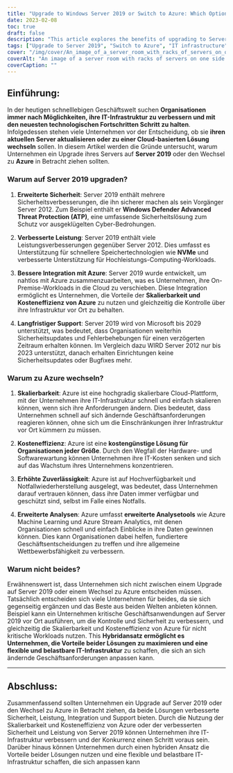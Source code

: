 ```yaml
---
title: "Upgrade to Windows Server 2019 or Switch to Azure: Which Option is Right for Your Business?"
date: 2023-02-08
toc: true
draft: false
description: "This article explores the benefits of upgrading to Server 2019 or switching to Azure, including improved security, performance, integration, and support, to help organizations make the best decision for their IT infrastructure."
tags: ["Upgrade to Server 2019", "Switch to Azure", "IT infrastructure", "Business technology", "Security enhancements", "Performance improvements", "Integration with Azure", "Long-term support", "Scalability", "Cost-effectiveness", "Increased reliability", "Advanced analytics", "Hybrid approach", "Flexible and resilient IT infrastructure"]
cover: "/img/cover/An_image_of_a_server_room_with_racks_of_servers_on_one_side.png"
coverAlt: "An image of a server room with racks of servers on one side and a cloud on the other side, with a person standing in the middle looking at them both."
coverCaption: ""
---
```


 ## Einführung:  In der heutigen schnelllebigen Geschäftswelt suchen **Organisationen immer nach Möglichkeiten, ihre IT-Infrastruktur zu verbessern und mit den neuesten technologischen Fortschritten Schritt zu halten**. Infolgedessen stehen viele Unternehmen vor der Entscheidung, ob sie **ihren aktuellen Server aktualisieren oder zu einer Cloud-basierten Lösung wechseln** sollen. In diesem Artikel werden die Gründe untersucht, warum Unternehmen ein Upgrade ihres Servers auf **Server 2019** oder den Wechsel zu **Azure** in Betracht ziehen sollten.  ### Warum auf Server 2019 upgraden?  1. **Erweiterte Sicherheit**: Server 2019 enthält mehrere Sicherheitsverbesserungen, die ihn sicherer machen als sein Vorgänger Server 2012. Zum Beispiel enthält er **Windows Defender Advanced Threat Protection (ATP)**, eine umfassende Sicherheitslösung zum Schutz vor ausgeklügelten Cyber-Bedrohungen.  2. **Verbesserte Leistung**: Server 2019 enthält viele Leistungsverbesserungen gegenüber Server 2012. Dies umfasst es Unterstützung für schnellere Speichertechnologien wie **NVMe** und verbesserte Unterstützung für Hochleistungs-Computing-Workloads.  3. **Bessere Integration mit Azure**: Server 2019 wurde entwickelt, um nahtlos mit Azure zusammenzuarbeiten, was es Unternehmen, ihre On-Premise-Workloads in die Cloud zu verschieben. Diese Integration ermöglicht es Unternehmen, die Vorteile der **Skalierbarkeit und Kosteneffizienz von Azure** zu nutzen und gleichzeitig die Kontrolle über ihre Infrastruktur vor Ort zu behalten.  4. **Langfristiger Support**: Server 2019 wird von Microsoft bis 2029 unterstützt, was bedeutet, dass Organisationen weiterhin Sicherheitsupdates und Fehlerbehebungen für einen verzögerten Zeitraum erhalten können. Im Vergleich dazu WIRD Server 2012 nur bis 2023 unterstützt, danach erhalten Einrichtungen keine Sicherheitsupdates oder Bugfixes mehr.  ### Warum zu Azure wechseln?  1. **Skalierbarkeit**: Azure ist eine hochgradig skalierbare Cloud-Plattform, mit der Unternehmen ihre IT-Infrastruktur schnell und einfach skalieren können, wenn sich ihre Anforderungen ändern. Dies bedeutet, dass Unternehmen schnell auf sich ändernde Geschäftsanforderungen reagieren können, ohne sich um die Einschränkungen ihrer Infrastruktur vor Ort kümmern zu müssen.  2. **Kosteneffizienz**: Azure ist eine **kostengünstige Lösung für Organisationen jeder Größe**. Durch den Wegfall der Hardware- und Softwarewartung können Unternehmen ihre IT-Kosten senken und sich auf das Wachstum ihres Unternehmens konzentrieren.  3. **Erhöhte Zuverlässigkeit**: Azure ist auf Hochverfügbarkeit und Notfallwiederherstellung ausgelegt, was bedeutet, dass Unternehmen darauf vertrauen können, dass ihre Daten immer verfügbar und geschützt sind, selbst im Falle eines Notfalls.  4. **Erweiterte Analysen**: Azure umfasst **erweiterte Analysetools** wie Azure Machine Learning und Azure Stream Analytics, mit denen Organisationen schnell und einfach Einblicke in ihre Daten gewinnen können. Dies kann Organisationen dabei helfen, fundiertere Geschäftsentscheidungen zu treffen und ihre allgemeine Wettbewerbsfähigkeit zu verbessern.  ### Warum nicht beides?  Erwähnenswert ist, dass Unternehmen sich nicht zwischen einem Upgrade auf Server 2019 oder einem Wechsel zu Azure entscheiden müssen. Tatsächlich entscheiden sich viele Unternehmen für beides, da sie sich gegenseitig ergänzen und das Beste aus beiden Welten anbieten können. Beispiel kann ein Unternehmen kritische Geschäftsanwendungen auf Server 2019 vor Ort ausführen, um die Kontrolle und Sicherheit zu verbessern, und gleichzeitig die Skalierbarkeit und Kosteneffizienz von Azure für nicht kritische Workloads nutzen. This **Hybridansatz ermöglicht es Unternehmen, die Vorteile beider Lösungen zu maximieren und eine flexible und belastbare IT-Infrastruktur** zu schaffen, die sich an sich ändernde Geschäftsanforderungen anpassen kann.  _________  ## Abschluss:  Zusammenfassend sollten Unternehmen ein Upgrade auf Server 2019 oder den Wechsel zu Azure in Betracht ziehen, da beide Lösungen verbesserte Sicherheit, Leistung, Integration und Support bieten. Durch die Nutzung der Skalierbarkeit und Kosteneffizienz von Azure oder der verbesserten Sicherheit und Leistung von Server 2019 können Unternehmen ihre IT-Infrastruktur verbessern und der Konkurrenz einen Schritt voraus sein. Darüber hinaus können Unternehmen durch einen hybriden Ansatz die Vorteile beider Lösungen nutzen und eine flexible und belastbare IT-Infrastruktur schaffen, die sich anpassen kann